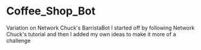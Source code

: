 # Coffee_Shop_Bot
Variation on Network Chuck's BarristaBot
I started off by following Network Chuck's tutorial and then I added my own ideas to make it more of a challenge
